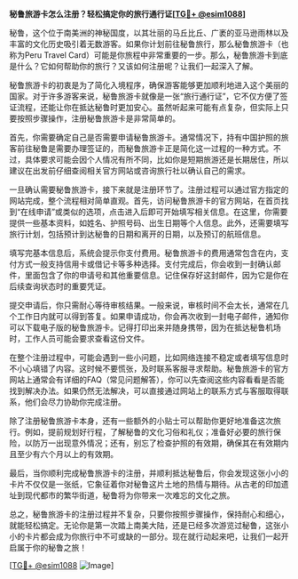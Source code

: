**秘鲁旅游卡怎么注册？轻松搞定你的旅行通行证[[TG💪+ @esim1088](https://t.me/s/esim1088)]**

秘鲁，这个位于南美洲的神秘国度，以其壮丽的马丘比丘、广袤的亚马逊雨林以及丰富的文化历史吸引着无数游客。如果你计划前往秘鲁旅行，那么秘鲁旅游卡（也称为Peru Travel Card）可能是你旅程中非常重要的一步。那么，秘鲁旅游卡到底是什么？它如何帮助你的旅行？又该如何注册呢？让我们一起深入了解。

秘鲁旅游卡的初衷是为了简化入境程序，确保游客能够更加顺利地进入这个美丽的国家。对于许多游客来说，秘鲁旅游卡就像是一张“旅行通行证”，它不仅方便了签证流程，还能让你在抵达秘鲁时更加安心。虽然听起来可能有点复杂，但实际上只要按照步骤操作，注册秘鲁旅游卡是非常简单的。

首先，你需要确定自己是否需要申请秘鲁旅游卡。通常情况下，持有中国护照的旅客前往秘鲁是需要办理签证的，而秘鲁旅游卡正是简化这一过程的一种方式。不过，具体要求可能会因个人情况有所不同，比如你是短期旅游还是长期居住，所以建议在出发前仔细查阅相关官方网站或咨询旅行社以确认自己的需求。

一旦确认需要秘鲁旅游卡，接下来就是注册环节了。注册过程可以通过官方指定的网站完成，整个流程相对简单直观。首先，访问秘鲁旅游卡的官方网站，在首页找到“在线申请”或类似的选项，点击进入后即可开始填写相关信息。在这里，你需要提供一些基本资料，如姓名、护照号码、出生日期等个人信息。此外，还需要填写旅行计划，包括预计到达秘鲁的日期和离开的日期，以及预订的航班信息。

填写完基本信息后，系统会提示你支付费用。秘鲁旅游卡的费用通常包含在内，支付方式一般支持信用卡或借记卡等多种选择。支付完成后，你会收到一封确认邮件，里面包含了你的申请号和其他重要信息。记住保存好这封邮件，因为它是你在后续查询状态时的重要凭证。

提交申请后，你只需耐心等待审核结果。一般来说，审核时间不会太长，通常在几个工作日内就可以得到答复。如果申请成功，你会再次收到一封电子邮件，通知你可以下载电子版的秘鲁旅游卡。记得打印出来并随身携带，因为在抵达秘鲁机场时，工作人员可能会要求查看这份文件。

在整个注册过程中，可能会遇到一些小问题，比如网络连接不稳定或者填写信息时不小心填错了内容。这时候不要慌张，及时联系客服寻求帮助。秘鲁旅游卡的官方网站上通常会有详细的FAQ（常见问题解答），你可以先查阅这些内容看看是否能找到解决办法。如果仍然无法解决，可以直接通过网站上的联系方式与客服取得联系，他们会尽力协助你完成注册。

除了注册秘鲁旅游卡本身，还有一些额外的小贴士可以帮助你更好地准备这次旅行。例如，提前规划好行程，了解秘鲁的文化习俗和礼仪；准备好必要的旅行保险，以防万一出现意外情况；还有，别忘了检查护照的有效期，确保其在有效期内且至少有六个月以上的有效期。

最后，当你顺利完成秘鲁旅游卡的注册，并顺利抵达秘鲁后，你会发现这张小小的卡片不仅仅是一张纸，它象征着你对秘鲁这片土地的热情与期待。从古老的印加遗址到现代都市的繁华街道，秘鲁将为你带来一次难忘的文化之旅。

总之，秘鲁旅游卡的注册过程并不复杂，只要你按照步骤操作，保持耐心和细心，就能轻松搞定。无论你是第一次踏上南美大陆，还是已经多次游览过秘鲁，这张小小的卡片都会成为你旅行中不可或缺的一部分。现在就行动起来吧，让我们一起开启属于你的秘鲁之旅！

[[TG💪+ @esim1088](https://t.me/s/esim1088) ![Image](https://i.postimg.cc/4NQfJmqS/Snipaste-2025-05-13-00-14-12.png)]